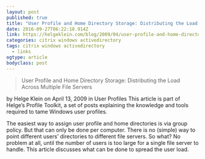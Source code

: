 ```yaml
---
layout: post 
published: true 
title: "User Profile and Home Directory Storage: Distributing the Load Across Multiple File Servers • Helge Klein" 
date: 2016-09-27T06:22:18.914Z 
link: https://helgeklein.com/blog/2009/04/user-profile-and-home-directory-storage-distributing-the-load-across-multiple-file-servers/ 
categories: citrix windows activedirectory
tags: citrix windows activedirectory 
  - links
ogtype: article 
bodyclass: post 
---
```


> User Profile and Home Directory Storage: Distributing the Load Across Multiple File Servers

by Helge Klein on April 13, 2009 in User Profiles
This article is part of Helge’s Profile Toolkit, a set of posts explaining the knowledge and tools required to tame Windows user profiles.

The easiest way to assign user profile and home directories is via group policy. But that can only be done per computer. There is no (simple) way to point different users’ directories to different file servers. So what? No problem at all, until the number of users is too large for a single file server to handle. This article discusses what can be done to spread the user load.
